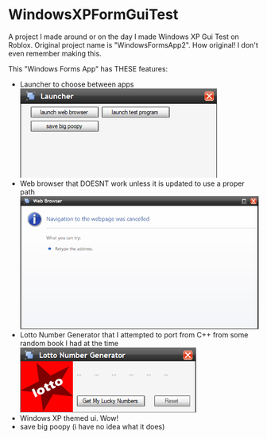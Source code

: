 # WindowsXPFormGuiTest
A project I made around or on the day I made Windows XP Gui Test on Roblox. Original project name is "WindowsFormsApp2". How original!
I don't even remember making this.

This "Windows Forms App" has THESE features:
- Launcher to choose between apps
![Launcher](https://github.com/Thomasluigi07/WindowsXPFormGuiTest/blob/master/.readmeimgs/launcher.png?raw=true)
- Web browser that DOESNT work unless it is updated to use a proper path
![Web Browser](https://github.com/Thomasluigi07/WindowsXPFormGuiTest/blob/master/.readmeimgs/webbrowse.png?raw=true)
- Lotto Number Generator that I attempted to port from C++ from some random book I had at the time
![Lotto](https://github.com/Thomasluigi07/WindowsXPFormGuiTest/blob/master/.readmeimgs/lotto.png?raw=true)
- Windows XP themed ui. Wow!
- save big poopy (i have no idea what it does)
